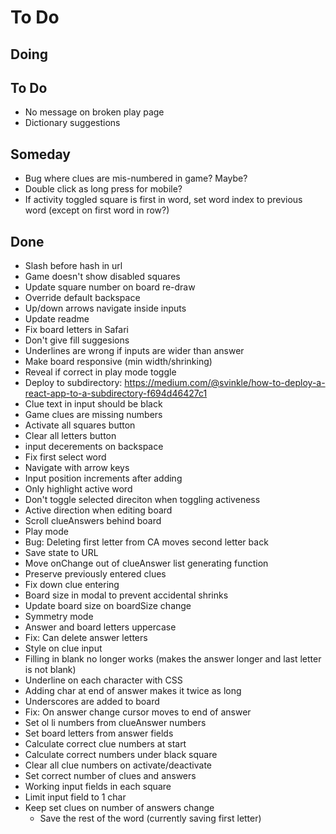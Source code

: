 # To Do


## Doing


## To Do

- No message on broken play page
- Dictionary suggestions

## Someday

- Bug where clues are mis-numbered in game? Maybe?
- Double click as long press for mobile?
- If activity toggled square is first in word, set word index to previous word (except on first word in row?)

## Done

- Slash before hash in url
- Game doesn't show disabled squares
- Update square number on board re-draw
- Override default backspace
- Up/down arrows navigate inside inputs
- Update readme
- Fix board letters in Safari
- Don't give fill suggesions
- Underlines are wrong if inputs are wider than answer
- Make board responsive (min width/shrinking)
- Reveal if correct in play mode toggle
- Deploy to subdirectory: https://medium.com/@svinkle/how-to-deploy-a-react-app-to-a-subdirectory-f694d46427c1
- Clue text in input should be black
- Game clues are missing numbers
- Activate all squares button
- Clear all letters button
- input decerements on backspace
- Fix first select word
- Navigate with arrow keys
- Input position increments after adding
- Only highlight active word
- Don't toggle selected direciton when toggling activeness
- Active direction when editing board
- Scroll clueAnswers behind board
- Play mode
- Bug: Deleting first letter from CA moves second letter back
- Save state to URL
- Move onChange out of clueAnswer list generating function
- Preserve previously entered clues
- Fix down clue entering
- Board size in modal to prevent accidental shrinks
- Update board size on boardSize change
- Symmetry mode
- Answer and board letters uppercase
- Fix: Can delete answer letters
- Style on clue input
- Filling in blank no longer works (makes the answer longer and last letter is not blank)
- Underline on each character with CSS
- Adding char at end of answer makes it twice as long
- Underscores are added to board
- Fix: On answer change cursor moves to end of answer
- Set ol li numbers from clueAnswer numbers
- Set board letters from answer fields
- Calculate correct clue numbers at start
- Calculate correct numbers under black square
- Clear all clue numbers on activate/deactivate
- Set correct number of clues and answers
- Working input fields in each square
- Limit input field to 1 char
- Keep set clues on number of answers change
  - Save the rest of the word (currently saving first letter)